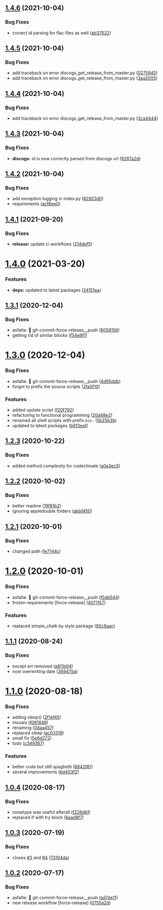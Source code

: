 ## [1.4.6](https://github.com/bamdadsabbagh/tagger/compare/v1.4.5...v1.4.6) (2021-10-04)


### Bug Fixes

* correct id parsing for flac files as well ([ab37022](https://github.com/bamdadsabbagh/tagger/commit/ab37022474f0f55e89fff72217fd168ec7a6182a))

## [1.4.5](https://github.com/bamdadsabbagh/tagger/compare/v1.4.4...v1.4.5) (2021-10-04)


### Bug Fixes

* add traceback on error discogs_get_release_from_master.py ([0275945](https://github.com/bamdadsabbagh/tagger/commit/0275945092d9c07f902c987c3f0a359e9107762b))
* add traceback on error discogs_get_release_from_master.py ([3aa2005](https://github.com/bamdadsabbagh/tagger/commit/3aa20050d57eb5662e8b677630656624f8542ad0))

## [1.4.4](https://github.com/bamdadsabbagh/tagger/compare/v1.4.3...v1.4.4) (2021-10-04)


### Bug Fixes

* add traceback on error discogs_get_release_from_master.py ([3ca4444](https://github.com/bamdadsabbagh/tagger/commit/3ca4444936e5c2694ac72f4691df004d704f1b36))

## [1.4.3](https://github.com/bamdadsabbagh/tagger/compare/v1.4.2...v1.4.3) (2021-10-04)


### Bug Fixes

* **discogs:** id is now correctly parsed from discogs url ([9287a2d](https://github.com/bamdadsabbagh/tagger/commit/9287a2d4dccb049049aac733333e769baee5bb1c))

## [1.4.2](https://github.com/bamdadsabbagh/tagger/compare/v1.4.1...v1.4.2) (2021-10-04)


### Bug Fixes

* add exception logging in index.py ([82923d0](https://github.com/bamdadsabbagh/tagger/commit/82923d03c5fefdb3500968399fc98e59d2681f4c))
* requirements ([acf8ee0](https://github.com/bamdadsabbagh/tagger/commit/acf8ee0dbf771ef7c70ecdf1c9152003fdaaf39a))

## [1.4.1](https://github.com/bamdadsabbagh/tagger/compare/v1.4.0...v1.4.1) (2021-09-20)


### Bug Fixes

* **release:** update ci workflows ([214def5](https://github.com/bamdadsabbagh/tagger/commit/214def5291be78e56a3394eb336642cd6c409092))

# [1.4.0](https://github.com/bamdadsabbagh/tagger/compare/v1.3.1...v1.4.0) (2021-03-20)


### Features

* **deps:** updated to latest packages ([24151ea](https://github.com/bamdadsabbagh/tagger/commit/24151eaa6e9cab56cbb933643865fe84e8a7f6b4))

## [1.3.1](https://github.com/bamdadsabbagh/tagger/compare/v1.3.0...v1.3.1) (2020-12-04)


### Bug Fixes

* asfalte: 🔨 git-commit-force-release__push ([8058156](https://github.com/bamdadsabbagh/tagger/commit/805815623471c995a4f8933cbf0420023779df13))
* getting rid of similar blocks ([f54e9f1](https://github.com/bamdadsabbagh/tagger/commit/f54e9f19784abca262d72cde21b8febeaf1b4ddd))

# [1.3.0](https://github.com/bamdadsabbagh/tagger/compare/v1.2.3...v1.3.0) (2020-12-04)


### Bug Fixes

* asfalte: 🔨 git-commit-force-release__push ([4d95ddb](https://github.com/bamdadsabbagh/tagger/commit/4d95ddbaa6fde7a6f20a3f46079d43c47c4e8776))
* forgot to prefix the source scripts ([2fa0f10](https://github.com/bamdadsabbagh/tagger/commit/2fa0f108b5970f0e50b4af157bc633557511af30))


### Features

* added update script ([f20f792](https://github.com/bamdadsabbagh/tagger/commit/f20f7921e908f1b38eb18c2fab2b0c967b254f7c))
* refactoring to functional programming ([20d48e2](https://github.com/bamdadsabbagh/tagger/commit/20d48e22b96fd1f7210a3671b3391fbaed6cf2fb))
* renamed all shell scripts with prefix `bin-` ([5b25b3b](https://github.com/bamdadsabbagh/tagger/commit/5b25b3bcf1d8a3789788910245f5c6b5ec94d3f5))
* updated to latest packages ([b913ea1](https://github.com/bamdadsabbagh/tagger/commit/b913ea155dcbc17a44927e5379ac56059131ec1a))

## [1.2.3](https://github.com/bamdadsabbagh/tagger/compare/v1.2.2...v1.2.3) (2020-10-22)


### Bug Fixes

* added method complexity for codeclimate ([a0a3ec5](https://github.com/bamdadsabbagh/tagger/commit/a0a3ec524b88427eaa2e32d176a66a8e16813e98))

## [1.2.2](https://github.com/bamdadsabbagh/tagger/compare/v1.2.1...v1.2.2) (2020-10-02)


### Bug Fixes

* better readme ([19f81b2](https://github.com/bamdadsabbagh/tagger/commit/19f81b24eba6ac71400b75e65224a571d8874bc8))
* ignoring appledouble folders ([abbf450](https://github.com/bamdadsabbagh/tagger/commit/abbf45032130854c65b05a7698e4bffbc71da998))

## [1.2.1](https://github.com/bamdadsabbagh/tagger/compare/v1.2.0...v1.2.1) (2020-10-01)


### Bug Fixes

* changed path ([fe7144c](https://github.com/bamdadsabbagh/tagger/commit/fe7144c8c52dba474857e2b76b9f8069639fe47b))

# [1.2.0](https://github.com/bamdadsabbagh/tagger/compare/v1.1.1...v1.2.0) (2020-10-01)


### Bug Fixes

* asfalte: 🔨 git-commit-force-release__push ([f5db544](https://github.com/bamdadsabbagh/tagger/commit/f5db5447af8872af5c4504c01c9ea06e3ef60ec3))
* frozen requirements [force-release] ([4071157](https://github.com/bamdadsabbagh/tagger/commit/407115751a6ef155e9cc64bcb2051efb3b7c249d))


### Features

* replaced simple_chalk by style package ([92c9aac](https://github.com/bamdadsabbagh/tagger/commit/92c9aace257b01dfa0f324c3ec73bb04533fbbff))

## [1.1.1](https://github.com/bamdadsabbagh/tagger/compare/v1.1.0...v1.1.1) (2020-08-24)


### Bug Fixes

* except err removed ([a811b94](https://github.com/bamdadsabbagh/tagger/commit/a811b944a9035342c74223906735b81f03be6322))
* now overwriting date ([369475a](https://github.com/bamdadsabbagh/tagger/commit/369475a13abee1c31f84d7c81a56e80dff8240ba))

# [1.1.0](https://github.com/bamdadsabbagh/tagger/compare/v1.0.4...v1.1.0) (2020-08-18)


### Bug Fixes

* adding sleep() ([2f1ef45](https://github.com/bamdadsabbagh/tagger/commit/2f1ef45586c5424a11130b70a1d6882f6ec4a3e8))
* mouais ([f081848](https://github.com/bamdadsabbagh/tagger/commit/f081848614d43ed5157bc2b9629f1bc4c25e973b))
* renaming ([0daa457](https://github.com/bamdadsabbagh/tagger/commit/0daa4579a13aadf474cc2edf7991c5af30396c74))
* replaced sleep ([ac03318](https://github.com/bamdadsabbagh/tagger/commit/ac03318d067dcde7a3b494ffe7fed290af21b52f))
* small fix ([5e6d272](https://github.com/bamdadsabbagh/tagger/commit/5e6d272669b74c8128698c338384e1e91f126e22))
* todo ([c349367](https://github.com/bamdadsabbagh/tagger/commit/c349367456b8a8988927f18a3c2ce8b94c8d4c5d))


### Features

* better code but still spaghetti ([8842f81](https://github.com/bamdadsabbagh/tagger/commit/8842f814a8c8542e0003042b4e7122dd1bee111f))
* several improvements ([bd403f2](https://github.com/bamdadsabbagh/tagger/commit/bd403f2d2296565e6f6a60593c3810f56d8bdd2e))

## [1.0.4](https://github.com/bamdadsabbagh/tagger/compare/v1.0.3...v1.0.4) (2020-08-17)


### Bug Fixes

* nonetype was useful afterall ([f226db1](https://github.com/bamdadsabbagh/tagger/commit/f226db1a130ebd15741cf2cb3b192db5bfe874e2))
* replaced if with try block ([6aad8f7](https://github.com/bamdadsabbagh/tagger/commit/6aad8f787580d07f59ebb4dfcfb6e4328753955d))

## [1.0.3](https://github.com/bamdadsabbagh/tagger/compare/v1.0.2...v1.0.3) (2020-07-19)


### Bug Fixes

* closes [#3](https://github.com/bamdadsabbagh/tagger/issues/3) and [#4](https://github.com/bamdadsabbagh/tagger/issues/4) ([73104da](https://github.com/bamdadsabbagh/tagger/commit/73104dafc1a4274e3078fcd4531a66cf74ff2746))

## [1.0.2](https://github.com/bamdadsabbagh/tagger/compare/v1.0.1...v1.0.2) (2020-07-17)


### Bug Fixes

* asfalte: 🔨 git-commit-force-release__push ([ad7de11](https://github.com/bamdadsabbagh/tagger/commit/ad7de11a9a1d828bc20088a9b4cc4aedc31a7c00))
* new release workflow [force-release] ([0755a2d](https://github.com/bamdadsabbagh/tagger/commit/0755a2d158dac370dc9c3383f2cbf38d37986dcc))
